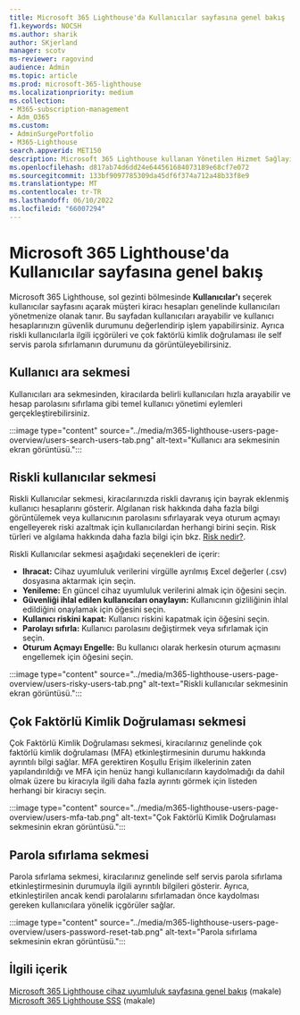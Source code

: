 ```yaml
---
title: Microsoft 365 Lighthouse'da Kullanıcılar sayfasına genel bakış
f1.keywords: NOCSH
ms.author: sharik
author: SKjerland
manager: scotv
ms-reviewer: ragovind
audience: Admin
ms.topic: article
ms.prod: microsoft-365-lighthouse
ms.localizationpriority: medium
ms.collection:
- M365-subscription-management
- Adm_O365
ms.custom:
- AdminSurgePortfolio
- M365-Lighthouse
search.appverid: MET150
description: Microsoft 365 Lighthouse kullanan Yönetilen Hizmet Sağlayıcıları (MSP) için Kullanıcılar sayfası hakkında bilgi edinin.
ms.openlocfilehash: d817ab74d6dd24e644561684073189e68cf7e072
ms.sourcegitcommit: 133bf9097785309da45df6f374a712a48b33f8e9
ms.translationtype: MT
ms.contentlocale: tr-TR
ms.lasthandoff: 06/10/2022
ms.locfileid: "66007294"
---
```

# <a name="overview-of-the-users-page-in-microsoft-365-lighthouse"></a>Microsoft 365 Lighthouse'da Kullanıcılar sayfasına genel bakış 

Microsoft 365 Lighthouse, sol gezinti bölmesinde **Kullanıcılar'ı** seçerek kullanıcılar sayfasını açarak müşteri kiracı hesapları genelinde kullanıcıları yönetmenize olanak tanır. Bu sayfadan kullanıcıları arayabilir ve kullanıcı hesaplarınızın güvenlik durumunu değerlendirip işlem yapabilirsiniz. Ayrıca riskli kullanıcılarla ilgili içgörüleri ve çok faktörlü kimlik doğrulaması ile self servis parola sıfırlamanın durumunu da görüntüleyebilirsiniz.  
  
## <a name="search-users-tab"></a>Kullanıcı ara sekmesi  
  
Kullanıcıları ara sekmesinden, kiracılarda belirli kullanıcıları hızla arayabilir ve hesap parolasını sıfırlama gibi temel kullanıcı yönetimi eylemleri gerçekleştirebilirsiniz.

:::image type="content" source="../media/m365-lighthouse-users-page-overview/users-search-users-tab.png" alt-text="Kullanıcı ara sekmesinin ekran görüntüsü.":::

## <a name="risky-users-tab"></a>Riskli kullanıcılar sekmesi

Riskli Kullanıcılar sekmesi, kiracılarınızda riskli davranış için bayrak eklenmiş kullanıcı hesaplarını gösterir. Algılanan risk hakkında daha fazla bilgi görüntülemek veya kullanıcının parolasını sıfırlayarak veya oturum açmayı engelleyerek riski azaltmak için kullanıcılardan herhangi birini seçin. Risk türleri ve algılama hakkında daha fazla bilgi için bkz. [Risk nedir?](/azure/active-directory/identity-protection/concept-identity-protection-risks).

Riskli Kullanıcılar sekmesi aşağıdaki seçenekleri de içerir:
- **Ihracat:** Cihaz uyumluluk verilerini virgülle ayrılmış Excel değerler (.csv) dosyasına aktarmak için seçin.
- **Yenileme:** En güncel cihaz uyumluluk verilerini almak için öğesini seçin.
- **Güvenliği ihlal edilen kullanıcıları onaylayın:** Kullanıcının gizliliğinin ihlal edildiğini onaylamak için öğesini seçin.
- **Kullanıcı riskini kapat:** Kullanıcı riskini kapatmak için öğesini seçin.  
- **Parolayı sıfırla:** Kullanıcı parolasını değiştirmek veya sıfırlamak için seçin.
- **Oturum Açmayı Engelle:** Bu kullanıcı olarak herkesin oturum açmasını engellemek için öğesini seçin.

:::image type="content" source="../media/m365-lighthouse-users-page-overview/users-risky-users-tab.png" alt-text="Riskli kullanıcılar sekmesinin ekran görüntüsü.":::

## <a name="multifactor-authentication-tab"></a>Çok Faktörlü Kimlik Doğrulaması sekmesi

Çok Faktörlü Kimlik Doğrulaması sekmesi, kiracılarınız genelinde çok faktörlü kimlik doğrulaması (MFA) etkinleştirmesinin durumu hakkında ayrıntılı bilgi sağlar. MFA gerektiren Koşullu Erişim ilkelerinin zaten yapılandırıldığı ve MFA için henüz hangi kullanıcıların kaydolmadığı da dahil olmak üzere bu kiracıyla ilgili daha fazla ayrıntı görmek için listeden herhangi bir kiracıyı seçin.

:::image type="content" source="../media/m365-lighthouse-users-page-overview/users-mfa-tab.png" alt-text="Çok Faktörlü Kimlik Doğrulaması sekmesinin ekran görüntüsü.":::

## <a name="password-reset-tab"></a>Parola sıfırlama sekmesi

Parola sıfırlama sekmesi, kiracılarınız genelinde self servis parola sıfırlama etkinleştirmesinin durumuyla ilgili ayrıntılı bilgileri gösterir. Ayrıca, etkinleştirilen ancak kendi parolalarını sıfırlamadan önce kaydolması gereken kullanıcılara yönelik içgörüler sağlar.

:::image type="content" source="../media/m365-lighthouse-users-page-overview/users-password-reset-tab.png" alt-text="Parola sıfırlama sekmesinin ekran görüntüsü.":::

## <a name="related-content"></a>İlgili içerik

[Microsoft 365 Lighthouse cihaz uyumluluk sayfasına genel bakış](m365-lighthouse-device-compliance-page-overview.md) (makale)\
[Microsoft 365 Lighthouse SSS](m365-lighthouse-faq.yml) (makale)
